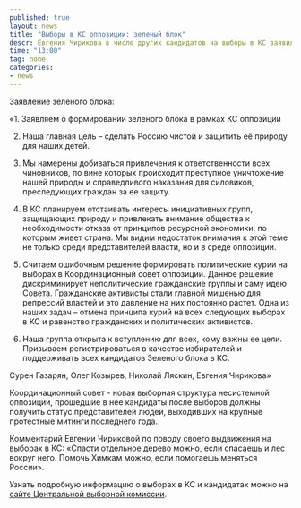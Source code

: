 ```yaml
---
published: true
layout: news
title: "Выборы в КС оппозиции: зеленый блок"
descr: Евгения Чирикова в числе других кандидатов на выборы в КС заявила о создании зеленого блока
time: "13:00"
tag: none
categories:
- news
---
```


Заявление зеленого блока:

«1. Заявляем о формировании зеленого блока в рамках КС оппозиции

2. Наша главная цель – сделать Россию чистой и защитить её природу для наших детей.

3. Мы намерены добиваться привлечения к ответственности всех чиновников, по вине которых происходит преступное уничтожение нашей природы и справедливого наказания для силовиков, преследующих граждан за ее защиту.

4. В КС планируем отстаивать интересы инициативных групп, защищающих природу и привлекать внимание общества к необходимости отказа от принципов ресурсной экономики, по которым живет страна. Мы видим недостаток внимания к этой теме не только среди представителей власти, но и в среде оппозиции.

5. Считаем ошибочным решение формировать политические курии на выборах в Координационный совет оппозиции. Данное решение дискриминирует неполитические гражданские группы и саму идею Совета. Гражданские активисты стали главной мишенью для репрессий властей и это давление на них постоянно растет. Одна из наших задач – отмена принципа курий на всех следующих выборах в КС и равенство гражданских и политических активистов.

6. Наша группа открыта к вступлению для всех, кому важны ее цели. Призываем регистрироваться в качестве избирателей и поддерживать всех кандидатов Зеленого блока в КС.

Сурен Газарян, Олег Козырев, Николай Ляскин, Евгения Чирикова»


Координационный совет - новая выборная структура несистемной оппозиции, прошедшие в нее кандидаты после выборов должны получить статус представителей людей, выходивших на крупные протестные митинги последнего года.

Комментарий Евгении Чириковой по поводу своего выдвижения на выборах в КС: «Спасти отдельное дерево можно, если спасаешь и лес вокруг него. Помочь Химкам можно, если помогаешь меняться России».

Узнать подробную информацию о выборах в КС и кандидатах можно на <a href="http://www.cvk2012.org/" rel="nofollow" target="_blank">сайте Центральной выборной комиссии</a>.



